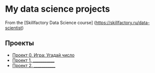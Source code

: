 # My data science projects
From the [Skillfactory Data Science course] (https://skillfactory.ru/data-scientist)

## Проекты

* [Проект 0. Игра: Угадай число](https://github.com/kipyatilnik/sf_data_science/Project0)
* [Проект 1. ___________](_______)
* [Проект 2. ___________](_______)
